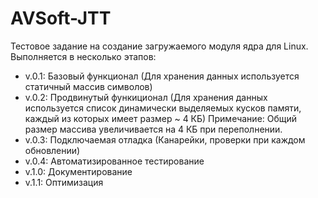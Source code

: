 # AVSoft-JTT
Тестовое задание на создание загружаемого модуля ядра для Linux.
Выполняется в несколько этапов:
  - v.0.1: Базовый функционал (Для хранения данных используется статичный массив символов)
  - v.0.2: Продвинутый функиционал (Для хранения данных используется список динамически выделяемых кусков памяти, каждый из которых имеет размер ~ 4 КБ)
  Примечание: Общий размер массива увеличивается на 4 КБ при переполнении.
  - v.0.3: Подключаемая отладка (Канарейки, проверки при каждом обновлении)
  - v.0.4: Автоматизированное тестирование
  - v.1.0:  Документирование
  - v.1.1: Оптимизация
